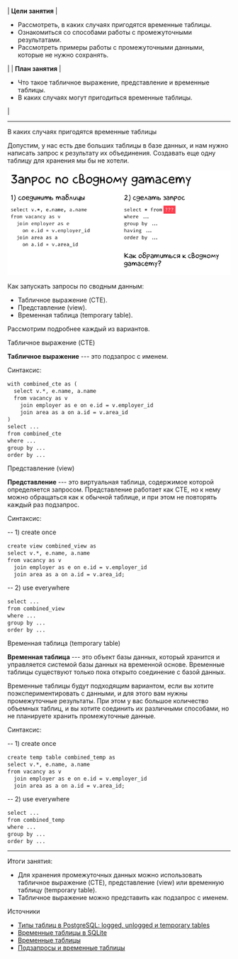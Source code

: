| **Цели занятия** |

-   Рассмотреть, в каких случаях пригодятся временные таблицы.
-   Ознакомиться со способами работы с промежуточными результатами.
-   Рассмотреть примеры работы с промежуточными данными, которые не нужно сохранять.

 |
| **План занятия** |

-   Что такое табличное выражение, представление и временные таблицы.
-   В каких случаях могут пригодиться временные таблицы.

 |

* * * * *

В каких случаях пригодятся временные таблицы

Допустим, у нас есть две больших таблицы в базе данных, и нам нужно написать запрос к результату их объединения. Создавать еще одну таблицу для хранения мы бы не хотели.

![](../static/img/module_3_14.png)

Как запускать запросы по сводным данным:

-   Табличное выражение (CTE).
-   Представление (view).
-   Временная таблица (temporary table).

Рассмотрим подробнее каждый из вариантов.

Табличное выражение (CTE)

**Табличное выражение** --- это подзапрос с именем.

Синтаксис:
```
with combined_cte as (
  select v.*, e.name, a.name
  from vacancy as v
    join employer as e on e.id = v.employer_id
    join area as a on a.id = v.area_id
)
select ...
from combined_cte
where ...
group by ...
order by ...
```
Представление (view)

**Представление** --- это виртуальная таблица, содержимое которой определяется запросом. Представление работает как CTE, но к нему можно обращаться как к обычной таблице, и при этом не повторять каждый раз подзапрос.

Синтаксис:

-- 1) create once
```
create view combined_view as
select v.*, e.name, a.name
from vacancy as v
  join employer as e on e.id = v.employer_id
  join area as a on a.id = v.area_id;
```
-- 2) use everywhere
```
select ...
from combined_view
where ...
group by ...
order by ...
```
Временная таблица (temporary table)

**Временная таблица** --- это объект базы данных, который хранится и управляется системой базы данных на временной основе. Временные таблицы существуют только пока открыто соединение с базой данных.

Временные таблицы будут подходящим вариантом, если вы хотите поэкспериментировать с данными, и для этого вам нужны промежуточные результаты. При этом у вас большое количество объемных таблиц, и вы хотите соединить их различными способами, но не планируете хранить промежуточные данные.

Синтаксис:

-- 1) create once
```
create temp table combined_temp as
select v.*, e.name, a.name
from vacancy as v
  join employer as e on e.id = v.employer_id
  join area as a on a.id = v.area_id;
```
-- 2) use everywhere
```
select ...
from combined_temp
where ...
group by ...
order by ...
```
* * * * *

Итоги занятия:

-   Для хранения промежуточных данных можно использовать табличное выражение (CTE), представление (view) или временную таблицу (temporary table).
-   Табличное выражение можно представить как подзапрос с именем.

Источники

-   [Типы таблиц в PostgreSQL: logged, unlogged и temporary tables](https://habr.com/ru/company/quadcode/blog/679616/)
-   [Временные таблицы в SQLite](https://antonz.ru/temp-tables/)
-   [Временные таблицы](https://metanit.com/sql/sqlserver/10.4.php)
-   [Подзапросы и временные таблицы](https://professorweb.ru/my/sql-server/2012/level2/2_11.php)
